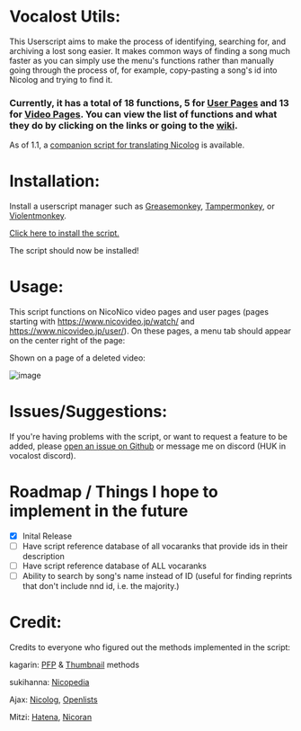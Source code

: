 # Vocalost Utils:

This Userscript aims to make the process of identifying, searching for, and archiving a lost song easier. It makes common ways of finding a song much faster as you can simply use the menu's functions rather than manually going through the process of, for example, copy-pasting a song's id into Nicolog and trying to find it.

### Currently, it has a total of 18 functions, 5 for [User Pages](https://github.com/mn7216/Vocalost/wiki/User-Page) and 13 for [Video Pages](https://github.com/mn7216/Vocalost/wiki/Video-Pages). You can view the list of functions and what they do by clicking on the links or going to the [wiki](https://github.com/mn7216/Vocalost/wiki).

As of 1.1, a [companion script for translating Nicolog](https://github.com/mn7216/Vocalost/wiki#nicolog-translation-helper) is available. 

# Installation:

Install a userscript manager such as [Greasemonkey](https://www.greasespot.net/), [Tampermonkey](https://www.tampermonkey.net/), or [Violentmonkey](https://violentmonkey.github.io/).

[Click here to install the script.](https://github.com/mn7216/Vocalost/raw/main/vocalostutils.user.js)

The script should now be installed!

# Usage:

This script functions on NicoNico video pages and user pages (pages starting with https://www.nicovideo.jp/watch/ and https://www.nicovideo.jp/user/). On these pages, a menu tab should appear on the center right of the page:

Shown on a page of a deleted video:

![image](https://github.com/mn7216/Vocalost/assets/94876457/332cd651-8159-4e93-8dcb-9e71f11aaa84)

# Issues/Suggestions:

If you're having problems with the script, or want to request a feature to be added, please [open an issue on Github](https://github.com/mn7216/Vocalost/issues) or message me on discord (HUK in vocalost discord).

# Roadmap / Things I hope to implement in the future
- [x] Inital Release
- [ ] Have script reference database of all vocaranks that provide ids in their description
- [ ] Have script reference database of ALL vocaranks
- [ ] Ability to search by song's name instead of ID (useful for finding reprints that don't include nnd id, i.e. the majority.)

# Credit:

Credits to everyone who figured out the methods implemented in the script:

kagarin: [PFP](https://discord.com/channels/1052065579760107531/1052071447511711775/1160128926811697263) & [Thumbnail](https://discord.com/channels/1052065579760107531/1052071447511711775/1159139565563555902) methods

sukihanna: [Nicopedia](https://discord.com/channels/1052065579760107531/1052071447511711775/1066567990511939595)

Ajax: [Nicolog](https://discord.com/channels/1052065579760107531/1052071447511711775/1084955575168798820), [Openlists](https://discord.com/channels/1052065579760107531/1052071447511711775/1208172078256234526)

Mitzi: [Hatena](https://discord.com/channels/1052065579760107531/1052071447511711775/1094011777949384765), [Nicoran](https://discord.com/channels/1052065579760107531/1052071447511711775/1204215110374264873)


